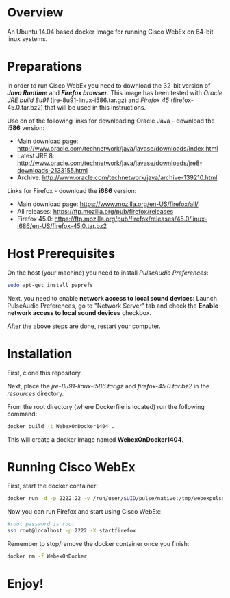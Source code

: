 # Overview

An Ubuntu 14.04 based docker image for running Cisco WebEx on 64-bit linux systems.

# Preparations

In order to run Cisco WebEx you need to download the 32-bit version of ***Java Runtime*** and ***Firefox browser***.
This image has been tested with *Oracle JRE build 8u91* (jre-8u91-linux-i586.tar.gz) and *Firefox 45* (firefox-45.0.tar.bz2) that will be used in this instructions.

Use on of the following links for downloading Oracle Java - download the **i586** version:
- Main download page: <http://www.oracle.com/technetwork/java/javase/downloads/index.html>
- Latest JRE 8: <http://www.oracle.com/technetwork/java/javase/downloads/jre8-downloads-2133155.html>
- Archive: <http://www.oracle.com/technetwork/java/archive-139210.html>

Links for Firefox - download the **i686** version:
- Main download page: <https://www.mozilla.org/en-US/firefox/all/>
- All releases: <https://ftp.mozilla.org/pub/firefox/releases>
- Firefox 45.0: <https://ftp.mozilla.org/pub/firefox/releases/45.0/linux-i686/en-US/firefox-45.0.tar.bz2>


# Host Prerequisites

On the host (your machine) you need to install *PulseAudio Preferences*:

```bash
sudo apt-get install paprefs
```

Next, you need to enable **network access to local sound devices**: Launch PulseAudio Preferences, go to "Network Server" tab and check the **Enable network access to local sound devices** checkbox.

After the above steps are done, restart your computer.


# Installation

First, clone this repository.

Next, place the *jre-8u91-linux-i586.tar.gz* and *firefox-45.0.tar.bz2* in the *resources* directory.

From the root directory (where Dockerfile is located) run the following command:

```bash
docker build -t WebexOnDocker1404 .
```

This will create a docker image named **WebexOnDocker1404**.


# Running Cisco WebEx

First, start the docker container:

```bash
docker run -d -p 2222:22 -v /run/user/$UID/pulse/native:/tmp/webexpulsesocket --name WebexOnDocker WebexOnDocker1404
```

Now you can run Firefox and start using Cisco WebEx:

```bash
#root password is root
ssh root@localhost -p 2222 -X startfirefox
```

Remember to stop/remove the docker container once you finish:

```bash
docker rm -f WebexOnDocker
```
# Enjoy!
